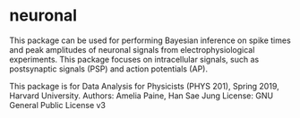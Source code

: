 # neuronal
This package can be used for performing Bayesian inference on spike times and peak amplitudes of neuronal signals from electrophysiological experiments. This package focuses on intracellular signals, such as postsynaptic signals (PSP) and action potentials (AP).

This package is for Data Analysis for Physicists (PHYS 201), Spring 2019, Harvard University. 
Authors: Amelia Paine, Han Sae Jung
License: GNU General Public License v3
